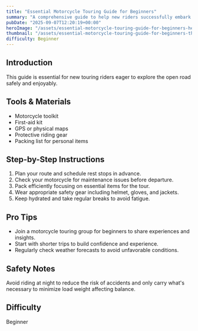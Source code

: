 ```yaml
---
title: "Essential Motorcycle Touring Guide for Beginners"
summary: "A comprehensive guide to help new riders successfully embark on motorcycle tours."
pubDate: "2025-09-07T12:20:19+00:00"
heroImage: "/assets/essential-motorcycle-touring-guide-for-beginners-hero.jpg"
thumbnail: "/assets/essential-motorcycle-touring-guide-for-beginners-thumb.jpg"
difficulty: Beginner
---
```


<h2>Introduction</h2>
<p>This guide is essential for new touring riders eager to explore the open road safely and enjoyably.</p>
<h2>Tools & Materials</h2>
<ul>
  <li>Motorcycle toolkit</li>
  <li>First-aid kit</li>
  <li>GPS or physical maps</li>
  <li>Protective riding gear</li>
  <li>Packing list for personal items</li>
</ul>
<h2>Step-by-Step Instructions</h2>
<ol>
  <li>Plan your route and schedule rest stops in advance.</li>
  <li>Check your motorcycle for maintenance issues before departure.</li>
  <li>Pack efficiently focusing on essential items for the tour.</li>
  <li>Wear appropriate safety gear including helmet, gloves, and jackets.</li>
  <li>Keep hydrated and take regular breaks to avoid fatigue.</li>
</ol>
<h2>Pro Tips</h2>
<ul>
  <li>Join a motorcycle touring group for beginners to share experiences and insights.</li>
  <li>Start with shorter trips to build confidence and experience.</li>
  <li>Regularly check weather forecasts to avoid unfavorable conditions.</li>
</ul>
<h2>Safety Notes</h2>
<p>Avoid riding at night to reduce the risk of accidents and only carry what's necessary to minimize load weight affecting balance.</p>
<h2>Difficulty</h2>
<p>Beginner</p>
